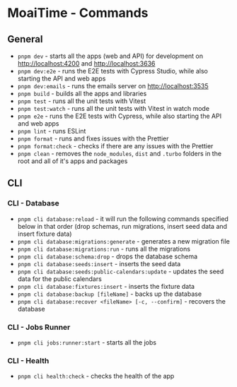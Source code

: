 # MoaiTime - Commands

## General

- `pnpm dev` - starts all the apps (web and API) for development on <http://localhost:4200> and <http://localhost:3636>
- `pnpm dev:e2e` - runs the E2E tests with Cypress Studio, while also starting the API and web apps
- `pnpm dev:emails` - runs the emails server on <http://localhost:3535>
- `pnpm build` - builds all the apps and libraries
- `pnpm test` - runs all the unit tests with Vitest
- `pnpm test:watch` - runs all the unit tests with Vitest in watch mode
- `pnpm e2e` - runs the E2E tests with Cypress, while also starting the API and web apps
- `pnpm lint` - runs ESLint
- `pnpm format` - runs and fixes issues with the Prettier
- `pnpm format:check` - checks if there are any issues with the Prettier
- `pnpm clean` - removes the `node_modules`, `dist` and `.turbo` folders in the root and all of it's apps and packages

## CLI

### CLI - Database

- `pnpm cli database:reload` - it will run the following commands specified below in that order (drop schemas, run migrations, insert seed data and insert fixture data)
- `pnpm cli database:migrations:generate` - generates a new migration file
- `pnpm cli database:migrations:run` - runs all the migrations
- `pnpm cli database:schema:drop` - drops the database schema
- `pnpm cli database:seeds:insert` - inserts the seed data
- `pnpm cli database:seeds:public-calendars:update` - updates the seed data for the public calendars
- `pnpm cli database:fixtures:insert` - inserts the fixture data
- `pnpm cli database:backup [fileName]` - backs up the database
- `pnpm cli database:recover <fileName> [-c, --confirm]` - recovers the database

### CLI - Jobs Runner

- `pnpm cli jobs:runner:start` - starts all the jobs

### CLI - Health

- `pnpm cli health:check` - checks the health of the app
